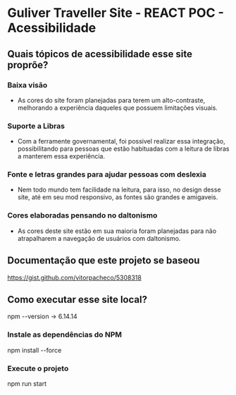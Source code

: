 # Guliver Traveller Site - REACT POC - Acessibilidade

## Quais tópicos de acessibilidade esse site proprõe?

### Baixa visão
- As cores do site foram planejadas para terem um alto-contraste, melhorando a experiência daqueles que possuem limitações visuais.

### Suporte a Libras
- Com a ferramente governamental, foi possivel realizar essa integração, possibilitando para pessoas que estão habituadas com a leitura de libras a manterem essa experiência.

### Fonte e letras grandes para ajudar pessoas com deslexia
- Nem todo mundo tem facilidade na leitura, para isso, no design desse site, até em seu mod responsivo, as fontes são grandes e amigaveis.

### Cores elaboradas pensando no daltonismo
- As cores deste site estão em sua maioria foram planejadas para não atrapalharem a navegação de usuários com daltonismo.

## Documentação que este projeto se baseou
https://gist.github.com/vitorpacheco/5308318


## Como executar esse site local?

npm --version -> 6.14.14

### Instale as dependências do NPM
npm install --force

### Execute o projeto
npm run start